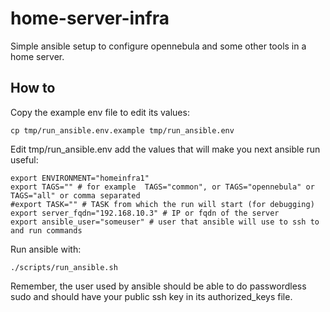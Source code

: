 # home-server-infra

Simple ansible setup to configure opennebula and some other tools in a home server.

## How to

Copy the example env file to edit its values:

```
cp tmp/run_ansible.env.example tmp/run_ansible.env
```

Edit tmp/run_ansible.env add the values that will make you next ansible run useful:

```
export ENVIRONMENT="homeinfra1"
export TAGS="" # for example  TAGS="common", or TAGS="opennebula" or TAGS="all" or comma separated
#export TASK="" # TASK from which the run will start (for debugging)
export server_fqdn="192.168.10.3" # IP or fqdn of the server
export ansible_user="someuser" # user that ansible will use to ssh to and run commands
```

Run ansible with:

```
./scripts/run_ansible.sh
```

Remember, the user used by ansible should be able to do passwordless sudo and should have your public ssh key in its authorized_keys file.